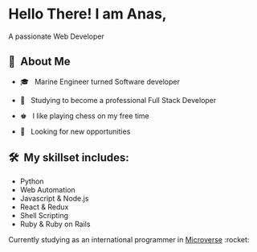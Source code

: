<h1>Hello There! I am Anas,</h1>
<p>A passionate Web Developer </p>
<h2> 👨 &nbsp;About Me </h2>


- 🎓 &nbsp; Marine Engineer turned Software developer

- 🌱 &nbsp; Studying to become a professional Full Stack Developer

- ♚ &nbsp; I like playing chess on my free time

- 👔 &nbsp; Looking for new opportunities

<h2>🛠 &nbsp;My skillset includes:</h2>
<ul>
  <li>Python</li>
  <li>Web Automation</li>
  <li>Javascript & Node.js</li>
  <li>React & Redux</li>
  <li>Shell Scripting</li>
  <li>Ruby & Ruby on Rails</li>
</ul>



<p>Currently studying as an international programmer in <a href="https://www.microverse.org/" target="_blank">Microverse</a> :rocket:</p>